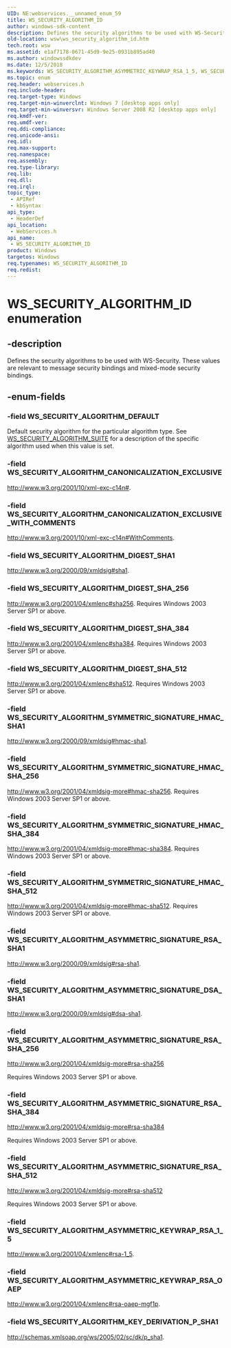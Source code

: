 ```yaml
---
UID: NE:webservices.__unnamed_enum_59
title: WS_SECURITY_ALGORITHM_ID
author: windows-sdk-content
description: Defines the security algorithms to be used with WS-Security. These values are relevant to message security bindings and mixed-mode security bindings.
old-location: wsw\ws_security_algorithm_id.htm
tech.root: wsw
ms.assetid: e1af7178-0671-45d9-9e25-0931b895ad40
ms.author: windowssdkdev
ms.date: 12/5/2018
ms.keywords: WS_SECURITY_ALGORITHM_ASYMMETRIC_KEYWRAP_RSA_1_5, WS_SECURITY_ALGORITHM_ASYMMETRIC_KEYWRAP_RSA_OAEP, WS_SECURITY_ALGORITHM_ASYMMETRIC_SIGNATURE_DSA_SHA1, WS_SECURITY_ALGORITHM_ASYMMETRIC_SIGNATURE_RSA_SHA1, WS_SECURITY_ALGORITHM_ASYMMETRIC_SIGNATURE_RSA_SHA_256, WS_SECURITY_ALGORITHM_ASYMMETRIC_SIGNATURE_RSA_SHA_384, WS_SECURITY_ALGORITHM_ASYMMETRIC_SIGNATURE_RSA_SHA_512, WS_SECURITY_ALGORITHM_CANONICALIZATION_EXCLUSIVE, WS_SECURITY_ALGORITHM_CANONICALIZATION_EXCLUSIVE_WITH_COMMENTS, WS_SECURITY_ALGORITHM_DEFAULT, WS_SECURITY_ALGORITHM_DIGEST_SHA1, WS_SECURITY_ALGORITHM_DIGEST_SHA_256, WS_SECURITY_ALGORITHM_DIGEST_SHA_384, WS_SECURITY_ALGORITHM_DIGEST_SHA_512, WS_SECURITY_ALGORITHM_ID, WS_SECURITY_ALGORITHM_ID enumeration [Web Services for Windows], WS_SECURITY_ALGORITHM_KEY_DERIVATION_P_SHA1, WS_SECURITY_ALGORITHM_SYMMETRIC_SIGNATURE_HMAC_SHA1, WS_SECURITY_ALGORITHM_SYMMETRIC_SIGNATURE_HMAC_SHA_256, WS_SECURITY_ALGORITHM_SYMMETRIC_SIGNATURE_HMAC_SHA_384, WS_SECURITY_ALGORITHM_SYMMETRIC_SIGNATURE_HMAC_SHA_512, webservices/WS_SECURITY_ALGORITHM_ASYMMETRIC_KEYWRAP_RSA_1_5, webservices/WS_SECURITY_ALGORITHM_ASYMMETRIC_KEYWRAP_RSA_OAEP, webservices/WS_SECURITY_ALGORITHM_ASYMMETRIC_SIGNATURE_DSA_SHA1, webservices/WS_SECURITY_ALGORITHM_ASYMMETRIC_SIGNATURE_RSA_SHA1, webservices/WS_SECURITY_ALGORITHM_ASYMMETRIC_SIGNATURE_RSA_SHA_256, webservices/WS_SECURITY_ALGORITHM_ASYMMETRIC_SIGNATURE_RSA_SHA_384, webservices/WS_SECURITY_ALGORITHM_ASYMMETRIC_SIGNATURE_RSA_SHA_512, webservices/WS_SECURITY_ALGORITHM_CANONICALIZATION_EXCLUSIVE, webservices/WS_SECURITY_ALGORITHM_CANONICALIZATION_EXCLUSIVE_WITH_COMMENTS, webservices/WS_SECURITY_ALGORITHM_DEFAULT, webservices/WS_SECURITY_ALGORITHM_DIGEST_SHA1, webservices/WS_SECURITY_ALGORITHM_DIGEST_SHA_256, webservices/WS_SECURITY_ALGORITHM_DIGEST_SHA_384, webservices/WS_SECURITY_ALGORITHM_DIGEST_SHA_512, webservices/WS_SECURITY_ALGORITHM_ID, webservices/WS_SECURITY_ALGORITHM_KEY_DERIVATION_P_SHA1, webservices/WS_SECURITY_ALGORITHM_SYMMETRIC_SIGNATURE_HMAC_SHA1, webservices/WS_SECURITY_ALGORITHM_SYMMETRIC_SIGNATURE_HMAC_SHA_256, webservices/WS_SECURITY_ALGORITHM_SYMMETRIC_SIGNATURE_HMAC_SHA_384, webservices/WS_SECURITY_ALGORITHM_SYMMETRIC_SIGNATURE_HMAC_SHA_512, wsw.ws_security_algorithm_id
ms.topic: enum
req.header: webservices.h
req.include-header: 
req.target-type: Windows
req.target-min-winverclnt: Windows 7 [desktop apps only]
req.target-min-winversvr: Windows Server 2008 R2 [desktop apps only]
req.kmdf-ver: 
req.umdf-ver: 
req.ddi-compliance: 
req.unicode-ansi: 
req.idl: 
req.max-support: 
req.namespace: 
req.assembly: 
req.type-library: 
req.lib: 
req.dll: 
req.irql: 
topic_type:
 - APIRef
 - kbSyntax
api_type:
 - HeaderDef
api_location:
 - WebServices.h
api_name:
 - WS_SECURITY_ALGORITHM_ID
product: Windows
targetos: Windows
req.typenames: WS_SECURITY_ALGORITHM_ID
req.redist: 
---
```


# WS_SECURITY_ALGORITHM_ID enumeration


## -description


Defines the security algorithms to be used with WS-Security. 
                These values are relevant to message security bindings 
                and mixed-mode security bindings.
            


## -enum-fields




### -field WS_SECURITY_ALGORITHM_DEFAULT

Default security algorithm for the particular algorithm type. See 
                    <a href="https://msdn.microsoft.com/aa2bb951-47ba-4241-b29a-2f54b92da4cb">WS_SECURITY_ALGORITHM_SUITE</a> for a description of the 
                    specific algorithm used when this value is set.
                


### -field WS_SECURITY_ALGORITHM_CANONICALIZATION_EXCLUSIVE

http://www.w3.org/2001/10/xml-exc-c14n#. 
                


### -field WS_SECURITY_ALGORITHM_CANONICALIZATION_EXCLUSIVE_WITH_COMMENTS

http://www.w3.org/2001/10/xml-exc-c14n#WithComments. 
                


### -field WS_SECURITY_ALGORITHM_DIGEST_SHA1

http://www.w3.org/2000/09/xmldsig#sha1. 
                


### -field WS_SECURITY_ALGORITHM_DIGEST_SHA_256

http://www.w3.org/2001/04/xmlenc#sha256. 
Requires Windows 2003 Server SP1 or above.
                


### -field WS_SECURITY_ALGORITHM_DIGEST_SHA_384

http://www.w3.org/2001/04/xmlenc#sha384. 
Requires Windows 2003 Server SP1 or above.
                


### -field WS_SECURITY_ALGORITHM_DIGEST_SHA_512

http://www.w3.org/2001/04/xmlenc#sha512. 
Requires Windows 2003 Server SP1 or above.
                


### -field WS_SECURITY_ALGORITHM_SYMMETRIC_SIGNATURE_HMAC_SHA1

http://www.w3.org/2000/09/xmldsig#hmac-sha1.
                


### -field WS_SECURITY_ALGORITHM_SYMMETRIC_SIGNATURE_HMAC_SHA_256

http://www.w3.org/2001/04/xmldsig-more#hmac-sha256. 
Requires Windows 2003 Server SP1 or above.
                


### -field WS_SECURITY_ALGORITHM_SYMMETRIC_SIGNATURE_HMAC_SHA_384

http://www.w3.org/2001/04/xmldsig-more#hmac-sha384. 
Requires Windows 2003 Server SP1 or above.
                


### -field WS_SECURITY_ALGORITHM_SYMMETRIC_SIGNATURE_HMAC_SHA_512

http://www.w3.org/2001/04/xmldsig-more#hmac-sha512. 
Requires Windows 2003 Server SP1 or above.
                


### -field WS_SECURITY_ALGORITHM_ASYMMETRIC_SIGNATURE_RSA_SHA1

http://www.w3.org/2000/09/xmldsig#rsa-sha1.
                


### -field WS_SECURITY_ALGORITHM_ASYMMETRIC_SIGNATURE_DSA_SHA1

http://www.w3.org/2000/09/xmldsig#dsa-sha1.
                


### -field WS_SECURITY_ALGORITHM_ASYMMETRIC_SIGNATURE_RSA_SHA_256

http://www.w3.org/2001/04/xmldsig-more#rsa-sha256
                

Requires Windows 2003 Server SP1 or above.
                


### -field WS_SECURITY_ALGORITHM_ASYMMETRIC_SIGNATURE_RSA_SHA_384

http://www.w3.org/2001/04/xmldsig-more#rsa-sha384
                

Requires Windows 2003 Server SP1 or above.
                


### -field WS_SECURITY_ALGORITHM_ASYMMETRIC_SIGNATURE_RSA_SHA_512

http://www.w3.org/2001/04/xmldsig-more#rsa-sha512
                

Requires Windows 2003 Server SP1 or above.
                


### -field WS_SECURITY_ALGORITHM_ASYMMETRIC_KEYWRAP_RSA_1_5

http://www.w3.org/2001/04/xmlenc#rsa-1_5.
                


### -field WS_SECURITY_ALGORITHM_ASYMMETRIC_KEYWRAP_RSA_OAEP

http://www.w3.org/2001/04/xmlenc#rsa-oaep-mgf1p.
                


### -field WS_SECURITY_ALGORITHM_KEY_DERIVATION_P_SHA1

http://schemas.xmlsoap.org/ws/2005/02/sc/dk/p_sha1.
                

